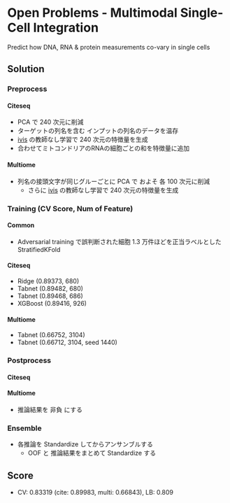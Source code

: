 # Open Problems - Multimodal Single-Cell Integration

Predict how DNA, RNA & protein measurements co-vary in single cells


## Solution

### Preprocess

#### Citeseq

- PCA で 240 次元に削減
- ターゲットの列名を含む インプットの列名のデータを温存
- [ivis](https://bering-ivis.readthedocs.io/en/latest/index.html) の教師なし学習で 240 次元の特徴量を生成
- 合わせてミトコンドリアのRNAの細胞ごとの和を特徴量に追加

#### Multiome

- 列名の接頭文字が同じグルーごとに PCA で およそ 各 100 次元に削減
    - さらに [ivis](https://bering-ivis.readthedocs.io/en/latest/index.html) の教師なし学習で 240 次元の特徴量を生成


### Training (CV Score, Num of Feature)

#### Common

- Adversarial training で誤判断された細胞 1.3 万件ほどを正当ラベルとした StratifiedKFold

#### Citeseq

- Ridge (0.89373, 680)
- Tabnet (0.89482, 680)
- Tabnet (0.89468, 686)
- XGBoost (0.89416, 926)

#### Multiome

- Tabnet (0.66752, 3104)
- Tabnet (0.66712, 3104, seed 1440)


### Postprocess

#### Citeseq



#### Multiome

- 推論結果を 非負 にする



### Ensemble

- 各推論を Standardize してからアンサンブルする
    - OOF と 推論結果をまとめて Standardize する

## Score

- CV: 0.83319 (cite: 0.89983, multi: 0.66843), LB: 0.809
